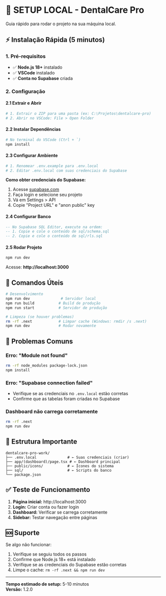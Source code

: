 # 🚀 SETUP LOCAL - DentalCare Pro

Guia rápido para rodar o projeto na sua máquina local.

## ⚡ Instalação Rápida (5 minutos)

### 1. Pré-requisitos
- ✅ **Node.js 18+** instalado
- ✅ **VSCode** instalado
- ✅ **Conta no Supabase** criada

### 2. Configuração

#### 2.1 Extrair e Abrir
```bash
# 1. Extrair o ZIP para uma pasta (ex: C:\Projetos\dentalcare-pro)
# 2. Abrir no VSCode: File > Open Folder
```

#### 2.2 Instalar Dependências
```bash
# No terminal do VSCode (Ctrl + `)
npm install
```

#### 2.3 Configurar Ambiente
```bash
# 1. Renomear .env.example para .env.local
# 2. Editar .env.local com suas credenciais do Supabase
```

**Como obter credenciais do Supabase:**
1. Acesse [supabase.com](https://supabase.com)
2. Faça login e selecione seu projeto
3. Vá em Settings > API
4. Copie "Project URL" e "anon public" key

#### 2.4 Configurar Banco
```sql
-- No Supabase SQL Editor, execute na ordem:
-- 1. Copie e cole o conteúdo de sql/schema.sql
-- 2. Copie e cole o conteúdo de sql/rls.sql
```

#### 2.5 Rodar Projeto
```bash
npm run dev
```

Acesse: **http://localhost:3000**

## 🔧 Comandos Úteis

```bash
# Desenvolvimento
npm run dev              # Servidor local
npm run build           # Build de produção
npm run start           # Servidor de produção

# Limpeza (se houver problemas)
rm -rf .next            # Limpar cache (Windows: rmdir /s .next)
npm run dev             # Rodar novamente
```

## 🚨 Problemas Comuns

### Erro: "Module not found"
```bash
rm -rf node_modules package-lock.json
npm install
```

### Erro: "Supabase connection failed"
- Verifique se as credenciais no `.env.local` estão corretas
- Confirme que as tabelas foram criadas no Supabase

### Dashboard não carrega corretamente
```bash
rm -rf .next
npm run dev
```

## 📁 Estrutura Importante

```
dentalcare-pro-work/
├── .env.local              # ← Suas credenciais (criar)
├── app/(dashboard)/page.tsx # ← Dashboard principal
├── public/icons/           # ← Ícones do sistema
├── sql/                    # ← Scripts do banco
└── package.json
```

## ✅ Teste de Funcionamento

1. **Página inicial:** http://localhost:3000
2. **Login:** Criar conta ou fazer login
3. **Dashboard:** Verificar se carrega corretamente
4. **Sidebar:** Testar navegação entre páginas

## 🆘 Suporte

Se algo não funcionar:
1. Verifique se seguiu todos os passos
2. Confirme que Node.js 18+ está instalado
3. Verifique se as credenciais do Supabase estão corretas
4. Limpe o cache: `rm -rf .next && npm run dev`

---

**Tempo estimado de setup:** 5-10 minutos  
**Versão:** 1.2.0

